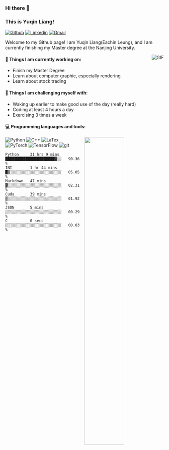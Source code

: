 ### Hi there 👋
### This is Yuqin Liang!

[![Github](https://img.shields.io/badge/-Github-000?style=flat&logo=Github&logoColor=white)](https://github.com/iYuqinL)
[![Linkedin](https://img.shields.io/badge/-LinkedIn-blue?style=flat&logo=Linkedin&logoColor=white)](https://www.linkedin.com/in/iYuqinL/)
[![Gmail](https://img.shields.io/badge/-Gmail-c14438?style=flat&logo=Gmail&logoColor=white)](mailto:YuqinLiangX@gmail.com)

Welcome to my Github page! I am Yuqin Liang(Eachin Leung), and I am currently finishing my Master degree at the Nanjing University.

 <img align="right" alt="GIF" src="https://media.giphy.com/media/MC6eSuC3yypCU/giphy.gif" />

#### 🌱 Things I am currently working on: 
- Finish my Master Degree  
- Learn about computer graphic, especially rendering
- Learn about stock trading

#### :muscle: Things I am challenging myself with:
- Waking up earlier to make good use of the day (really hard)
- Coding at least 4 hours a day
- Exercising 3 times a week

#### :computer: Programming languages and tools: 
<p>
	<img width="50%" align="right" src="https://github-readme-stats.vercel.app/api?username=iYuqinL&show_icons=true&hide_border=true" />
</p>

![Python](https://img.shields.io/badge/-Python-000000?style=flat&logo=python)
![C++](https://img.shields.io/badge/-C++-000000?style=flat&logo=c%2B%2B)
![LaTex](https://img.shields.io/badge/-LaTex-000000?style=flat&logo=latex)
<br>
![PyTorch](https://img.shields.io/badge/-PyTorch-000000?style=flat&logo=pytorch)
![TensorFlow](https://img.shields.io/badge/-TensorFlow-000000?style=flat&logo=tensorflow)
![git](https://img.shields.io/badge/-Git-000000?style=flat&logo=git)

<!--START_SECTION:waka-->

```text
Python     31 hrs 9 mins   ██████████████████████▓░░   90.36 %
INI        1 hr 44 mins    █▒░░░░░░░░░░░░░░░░░░░░░░░   05.05 %
Markdown   47 mins         ▓░░░░░░░░░░░░░░░░░░░░░░░░   02.31 %
Cuda       39 mins         ▒░░░░░░░░░░░░░░░░░░░░░░░░   01.92 %
JSON       5 mins          ░░░░░░░░░░░░░░░░░░░░░░░░░   00.29 %
C          0 secs          ░░░░░░░░░░░░░░░░░░░░░░░░░   00.03 %
```

<!--END_SECTION:waka-->
